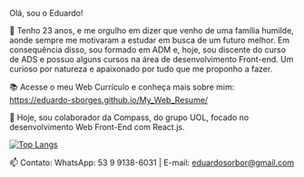 Olá, sou o Eduardo!

🌱 Tenho 23 anos, e me orgulho em dizer que venho de uma família humilde, aonde sempre me motivaram a estudar em busca de um futuro melhor. Em consequência disso, sou formado em ADM e, hoje, sou discente do curso de ADS e possuo alguns cursos na área de desenvolvimento Front-end. Um curioso por natureza e apaixonado por tudo que me proponho a fazer.

:books: Acesse o meu Web Currículo e conheça mais sobre mim: https://eduardo-sborges.github.io/My_Web_Resume/

:hammer: Hoje, sou colaborador da Compass, do grupo UOL, focado no desenvolvimento Web Front-End com React.js.

[![Top Langs](https://github-readme-stats.vercel.app/api/top-langs/?username=Eduardo-SBorges)](https://github.com/Eduardo-SBorges/github-readme-stats)


📫 Contato:
WhatsApp: 53 9 9138-6031
| E-mail: eduardosorbor@gmail.com
